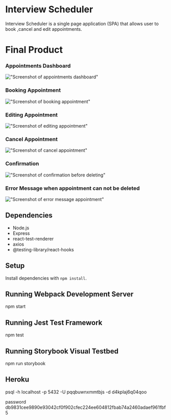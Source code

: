 # Interview Scheduler
Interview Scheduler is a single page application (SPA) that allows user to book ,cancel and edit appointments.

# Final Product
### Appointments Dashboard
!["Screenshot of appointments dashboard"]()

### Booking Appointment
!["Screenshot of booking appointment"]()

### Editing Appointment
!["Screenshot of editing appointment"]()

### Cancel Appointment
!["Screenshot of cancel appointment"]()

### Confirmation 
!["Screenshot of confirmation before deleting"]()

### Error Message when appointment can not be deleted
!["Screenshot of error message appointment"]()





## Dependencies
- Node.js
- Express
- react-test-renderer
- axios
- @testing-library/react-hooks


## Setup

Install dependencies with `npm install`.

## Running Webpack Development Server

npm start

## Running Jest Test Framework

npm test


## Running Storybook Visual Testbed

npm run storybook


## Heroku

psql -h localhost -p 5432 -U pqqbuwnxmmtbjs -d d4kplaj6q04qoo

password db9831cee9890e93042cf0f902cfec224ee604812fbab74a2460adaef961fbf5